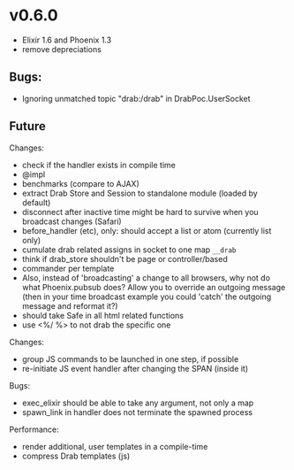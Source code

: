 
# v0.6.0
* Elixir 1.6 and Phoenix 1.3
* remove depreciations

## Bugs:
* Ignoring unmatched topic "drab:/drab" in DrabPoc.UserSocket

## Future
Changes:
* check if the handler exists in compile time
* @impl 
* benchmarks (compare to AJAX)
* extract Drab Store and Session to standalone module (loaded by default)
* disconnect after inactive time might be hard to survive when you broadcast changes (Safari)
* before_handler (etc), only: should accept a list or atom (currently list only)
* cumulate drab related assigns in socket to one map `__drab`
* think if drab_store shouldn't be page or controller/based
* commander per template
* Also, instead of 'broadcasting' a change to all browsers, why not do what Phoenix.pubsub does? Allow you to override an outgoing message (then in your time broadcast example you could 'catch' the outgoing message and reformat it?)
* should take Safe in all html related functions
* use <%/ %> to not drab the specific one

Changes:
* group JS commands to be launched in one step, if possible
* re-initiate JS event handler after changing the SPAN (inside it)

Bugs:
* exec_elixir should be able to take any argument, not only a map
* spawn_link in handler does not terminate the spawned process

Performance:
* render additional, user templates in a compile-time
* compress Drab templates (js)
